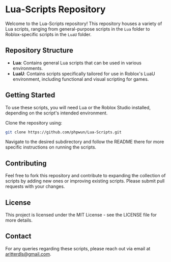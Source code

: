 
# Lua-Scripts Repository

Welcome to the Lua-Scripts repository! This repository houses a variety of Lua scripts, ranging from general-purpose scripts in the `Lua` folder to Roblox-specific scripts in the `LuaU` folder.

## Repository Structure

- **Lua**: Contains general Lua scripts that can be used in various environments.
- **LuaU**: Contains scripts specifically tailored for use in Roblox's LuaU environment, including functional and visual scripting for games.

## Getting Started

To use these scripts, you will need Lua or the Roblox Studio installed, depending on the script's intended environment.

Clone the repository using:
```bash
git clone https://github.com/phpwun/Lua-Scripts.git
```

Navigate to the desired subdirectory and follow the README there for more specific instructions on running the scripts.

## Contributing

Feel free to fork this repository and contribute to expanding the collection of scripts by adding new ones or improving existing scripts. Please submit pull requests with your changes.

## License

This project is licensed under the MIT License - see the LICENSE file for more details.

## Contact

For any queries regarding these scripts, please reach out via email at [aritterdls@gmail.com](mailto:aritterdls@gmail.com).
